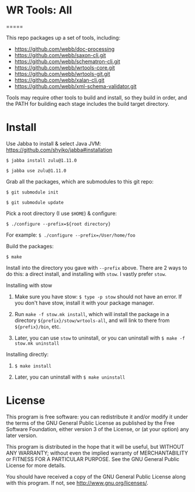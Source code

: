 # WR Tools: All
=====

This repo packages up a set of tools, including:

- https://github.com/webb/doc-processing
- https://github.com/webb/saxon-cli.git
- https://github.com/webb/schematron-cli.git
- https://github.com/webb/wrtools-core.git
- https://github.com/webb/wrtools-git.git
- https://github.com/webb/xalan-cli.git
- https://github.com/webb/xml-schema-validator.git

Tools may require other tools to build and install, so they build in order, and the PATH for building each stage includes the build target directory. 

# Install

Use Jabba to install & select Java JVM: <https://github.com/shyiko/jabba#installation>

`$ jabba install zulu@1.11.0`

`$ jabba use zulu@1.11.0`

Grab all the packages, which are submodules to this git repo:

`$ git submodule init`

`$ git submodule update`

Pick a root directory (I use `$HOME`) & configure:

`$ ./configure --prefix=${root directory}`

For example: `$ ./configure --prefix=/User/home/foo`

Build the packages:

`$ make`
    
Install into the directory you gave with `--prefix` above. There are 2 ways to do this: a direct install, and installing with `stow`. I vastly prefer `stow`.

Installing with stow

1. Make sure you have stow: `$ type -p stow` should not have an error. If you don't have stow, install it with your package manager.

2. Run `make -f stow.mk install`, which will install the package in a directory `${prefix}/stow/wrtools-all`, and will link to there from `${prefix}/bin`, etc.

3. Later, you can use `stow` to uninstall, or you can uninstall with `$ make -f stow.mk uninstall`

Installing directly:

1. `$ make install`

2. Later, you can uninstall with `$ make uninstall`

# License

This program is free software: you can redistribute it and/or modify it under
the terms of the GNU General Public License as published by the Free Software
Foundation, either version 3 of the License, or (at your option) any later
version.

This program is distributed in the hope that it will be useful, but WITHOUT
ANY WARRANTY; without even the implied warranty of MERCHANTABILITY or FITNESS
FOR A PARTICULAR PURPOSE.  See the GNU General Public License for more
details.

You should have received a copy of the GNU General Public License along with
this program.  If not, see <http://www.gnu.org/licenses/>.

